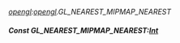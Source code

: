 _[opengl](../../modules/opengl/opengl-module.md):[opengl](../../modules/opengl/opengl-module.md).GL\_NEAREST\_MIPMAP\_NEAREST_
##### Const GL\_NEAREST\_MIPMAP\_NEAREST:[Int](../../modules/wonkey/wonkey-types-int.md)
